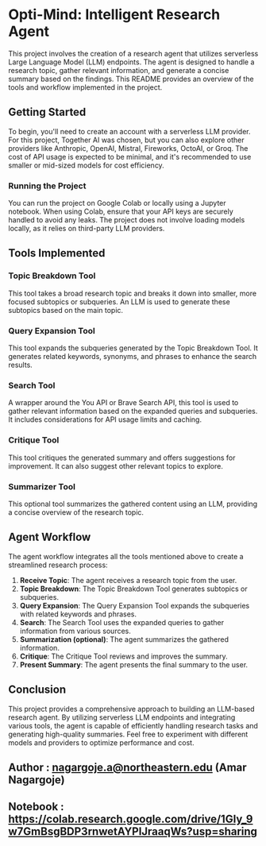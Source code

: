 # Opti-Mind: Intelligent Research Agent

This project involves the creation of a research agent that utilizes serverless Large Language Model (LLM) endpoints. The agent is designed to handle a research topic, gather relevant information, and generate a concise summary based on the findings. This README provides an overview of the tools and workflow implemented in the project.

## Getting Started

To begin, you'll need to create an account with a serverless LLM provider. For this project, Together AI was chosen, but you can also explore other providers like Anthropic, OpenAI, Mistral, Fireworks, OctoAI, or Groq. The cost of API usage is expected to be minimal, and it's recommended to use smaller or mid-sized models for cost efficiency.

### Running the Project

You can run the project on Google Colab or locally using a Jupyter notebook. When using Colab, ensure that your API keys are securely handled to avoid any leaks. The project does not involve loading models locally, as it relies on third-party LLM providers.

## Tools Implemented

### Topic Breakdown Tool
This tool takes a broad research topic and breaks it down into smaller, more focused subtopics or subqueries. An LLM is used to generate these subtopics based on the main topic.

### Query Expansion Tool
This tool expands the subqueries generated by the Topic Breakdown Tool. It generates related keywords, synonyms, and phrases to enhance the search results.

### Search Tool
A wrapper around the You API or Brave Search API, this tool is used to gather relevant information based on the expanded queries and subqueries. It includes considerations for API usage limits and caching.

### Critique Tool
This tool critiques the generated summary and offers suggestions for improvement. It can also suggest other relevant topics to explore.

### Summarizer Tool
This optional tool summarizes the gathered content using an LLM, providing a concise overview of the research topic.

## Agent Workflow

The agent workflow integrates all the tools mentioned above to create a streamlined research process:

1. **Receive Topic**: The agent receives a research topic from the user.
2. **Topic Breakdown**: The Topic Breakdown Tool generates subtopics or subqueries.
3. **Query Expansion**: The Query Expansion Tool expands the subqueries with related keywords and phrases.
4. **Search**: The Search Tool uses the expanded queries to gather information from various sources.
5. **Summarization (optional)**: The agent summarizes the gathered information.
6. **Critique**: The Critique Tool reviews and improves the summary.
7. **Present Summary**: The agent presents the final summary to the user.

## Conclusion

This project provides a comprehensive approach to building an LLM-based research agent. By utilizing serverless LLM endpoints and integrating various tools, the agent is capable of efficiently handling research tasks and generating high-quality summaries. Feel free to experiment with different models and providers to optimize performance and cost.

## Author : nagargoje.a@northeastern.edu (Amar Nagargoje)
## Notebook : https://colab.research.google.com/drive/1GIy_9w7GmBsgBDP3rnwetAYPIJraaqWs?usp=sharing
